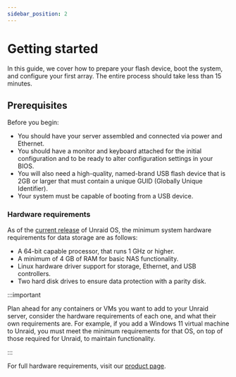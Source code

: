 ```yaml
---
sidebar_position: 2
---
```


# Getting started

In this guide, we cover how to prepare your flash device, boot the system, and configure your first array. The entire process should take less than 15 minutes.

## Prerequisites

Before you begin:

* You should have your server assembled and connected via power and Ethernet.
* You should have a monitor and keyboard attached for the initial configuration and to be ready to alter configuration settings in your
  BIOS.
* You will also need a high-quality, named-brand USB flash device that is 2GB or larger that must contain a unique GUID (Globally Unique Identifier).
* Your system must be capable of booting from a USB device.

### Hardware requirements

As of the [current release](https://unraid.net/product) of Unraid OS, the minimum system hardware requirements for data storage are as follows:

* A 64-bit capable processor, that runs 1 GHz or higher.
* A minimum of 4 GB of RAM for basic NAS functionality.
* Linux hardware driver support for storage, Ethernet, and USB controllers.
* Two hard disk drives to ensure data protection with a parity disk.

:::important

Plan ahead for any containers or VMs you want to add to your Unraid server, consider the hardware requirements of each one, and what their own requirements are. For example, if you add a Windows 11 virtual machine to Unraid, you must meet the minimum requirements for that OS, on top of those required for Unraid, to maintain functionality.

:::

For full hardware requirements, visit our [product page](https://unraid.net/product).
